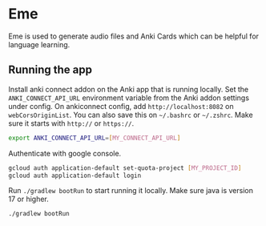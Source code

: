 # Eme

Eme is used to generate audio files and Anki Cards which can be helpful for language learning.

## Running the app

Install anki connect addon on the Anki app that is running locally. Set the `ANKI_CONNECT_API_URL` environment variable from the Anki addon settings under config.
On ankiconnect config, add `http://localhost:8082` on `webCorsOriginList`.
You can also save this on `~/.bashrc` or `~/.zshrc`. Make sure it starts with `http://` or `https://`.
```sh
export ANKI_CONNECT_API_URL=[MY_CONNECT_API_URL]
```

Authenticate with google console.

```sh
gcloud auth application-default set-quota-project [MY_PROJECT_ID]
gcloud auth application-default login
```

Run `./gradlew bootRun` to start running it locally. Make sure java is version 17 or higher.
```sh
./gradlew bootRun
```
